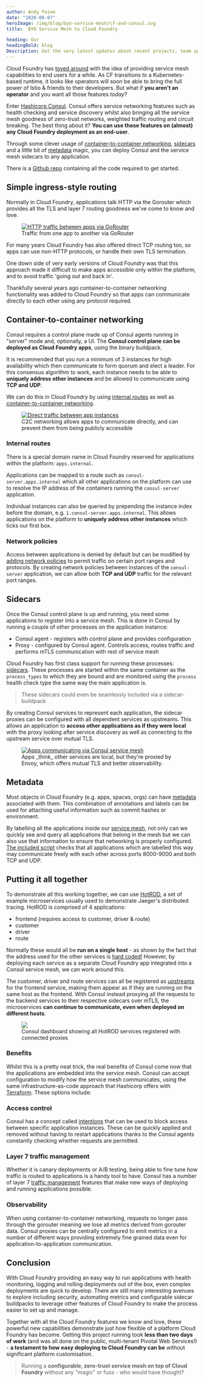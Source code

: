 ```yaml
---
author: Andy Paine
date: "2020-08-07"
heroImage: /img/blog/byo-service-mesh/cf-and-consul.svg
title:  BYO Service Mesh to Cloud Foundry

heading: Our
headingBold: blog
Description: Get the very latest updates about recent projects, team updates, thoughts and industry news from our team of EngineerBetter experts.
---
```


Cloud Foundry has [toyed around](https://docs.cloudfoundry.org/adminguide/service-mesh.html) with the idea of providing service mesh capabilities to end users for a while. As CF transitions to a Kubernetes-based runtime, it looks like operators will soon be able to bring the full power of Istio & friends to their developers. But what if **you aren't an operator** and you want all those features _today_?

Enter [Hashicorp Consul](https://www.consul.io/). Consul offers service networking features such as health checking and service discovery whilst also bringing all the service mesh goodness of zero-trust networks, weighted traffic routing and circuit breaking. The best thing about it? **You can use these features on (almost) any Cloud Foundry deployment as an end-user**.

Through some clever usage of [container-to-container networking](https://docs.cloudfoundry.org/concepts/understand-cf-networking.html), [sidecars](https://docs.cloudfoundry.org/devguide/sidecars.html) and a little bit of [metadata](https://docs.cloudfoundry.org/adminguide/metadata.html) magic, you can deploy Consul and the service mesh sidecars to any application.

<section class="boxout">
<p>There is a <a target="_blank" href="https://github.com/EngineerBetter/byo-service-mesh/tree/blog-post">Github repo</a> containing all the code required to get started.</p>
</section>

## Simple ingress-style routing
Normally in Cloud Foundry, applications talk HTTP via the Gorouter which provides all the TLS and layer 7 routing goodness we've come to know and love.

<figure>
  <a href="/img/blog/byo-service-mesh/simple.svg" target="_blank"><img src="/img/blog/byo-service-mesh/simple.svg" alt="HTTP traffic between apps via GoRouter" /></a>
  <figcaption>Traffic from one app to another via GoRouter</figcaption>
</figure>

For many years Cloud Foundry has also offered direct TCP routing too, so apps can use non-HTTP protocols, or handle their own TLS termination.

One down side of very early versions of Cloud Foundry was that this approach made it difficult to make apps accessible only within the platform, and to avoid traffic 'going out and back in'.

Thankfully several years ago container-to-container networking functionality was added to Cloud Foundry so that apps can communicate directly to each other using any protocol required.


## Container-to-container networking
Consul requires a control plane made up of Consul agents running in "server" mode and, optionally, a UI. The **Consul control plane can be deployed as Cloud Foundry apps**, using the binary buildpack.

It is recommended that you run a minimum of 3 instances for high availability which then communicate to form quorum and elect a leader. For this consensus algorithm to work, each instance needs to be able to **uniquely address other instances** and be allowed to communicate using **TCP and UDP**.

We can do this in Cloud Foundry by using [internal routes](https://docs.cloudfoundry.org/devguide/deploy-apps/routes-domains.html#internal-routes) as well as [container-to-container networking](https://docs.cloudfoundry.org/concepts/understand-cf-networking.html).

<figure>
  <a href="/img/blog/byo-service-mesh/c2c.svg" target="_blank"><img src="/img/blog/byo-service-mesh/c2c.svg" alt="Direct traffic between app instances" /></a>
  <figcaption>C2C networking allows apps to communicate directly, and can prevent them from being publicly accessible</figcaption>
</figure>

### Internal routes
There is a special domain name in Cloud Foundry reserved for applications within the platform: `apps.internal`.

Applications can be mapped to a route such as `consul-server.apps.internal` which all other applications on the platform can use to resolve the IP address of the containers running the `consul-server` application.

Individual instances can also be queried by prepending the instance index before the domain, e.g. `1.consul-server.apps.internal`. This allows applications on the platform to **uniquely address other instances** which ticks our first box.

### Network policies
Access between applications is denied by default but can be modified by [adding network policies](https://docs.cloudfoundry.org/devguide/deploy-apps/cf-networking.html#create-policies) to permit traffic on certain port ranges and protocols. By creating network policies between instances of the `consul-server` application, we can allow both **TCP and UDP** traffic for the relevant port ranges.

## Sidecars
Once the Consul control plane is up and running, you need some applications to register into a service mesh. This is done in Consul by running a couple of other processes on the application instance:

- Consul agent - registers with control plane and provides configuration
- Proxy - configured by Consul agent. Controls access, routes traffic and performs mTLS communication with rest of service mesh

Cloud Foundry has first class support for running these processes: [sidecars](https://docs.cloudfoundry.org/devguide/sidecars.html). These processes are started within the same container as the `process_types` to which they are bound and are monitored using the `process` health check type the same way the main application is.

> These sidecars could even be seamlessly included via a sidecar-buildpack

By creating Consul services to represent each application, the sidecar proxies can be configured with all dependent services as upstreams. This allows an application to **access other applications as if they were local** with the proxy looking after service discovery as well as connecting to the upstream service over mutual TLS.

<figure>
  <a href="/img/blog/byo-service-mesh/mesh.svg" target="_blank"><img src="/img/blog/byo-service-mesh/mesh.svg" alt="Apps communicating via Consul service mesh" /></a>
  <figcaption>Apps _think_ other services are local, but they're proxied by Envoy, which offers mutual TLS and better observability.</figcaption>
</figure>

## Metadata
Most objects in Cloud Foundry (e.g. apps, spaces, orgs) can have [metadata](https://docs.cloudfoundry.org/adminguide/metadata.html) associated with them. This combination of annotations and labels can be used for attaching useful information such as commit hashes or environment.

By labelling all the applications inside our [service mesh](https://github.com/EngineerBetter/byo-service-mesh/blob/blog-post/manifest.yml#L25-L27), not only can we quickly see and query all applications that belong in the mesh but we can also use that information to ensure that networking is properly configured. [The included script](https://github.com/EngineerBetter/byo-service-mesh/blob/blog-post/network-policies.rb) checks that all applications which are labelled this way may communicate freely with each other across ports 8000-9000 and both TCP and UDP.

## Putting it all together
To demonstrate all this working together, we can use [HotROD](https://github.com/jaegertracing/jaeger/tree/master/examples/hotrod), a set of example microservices usually used to demonstrate Jaeger's distributed tracing. HotROD is comprised of 4 applications:

- frontend (requires access to customer, driver & route)
- customer
- driver
- route

Normally these would all be **run on a single host** - as shown by the fact that the address used for the other services is [hard coded!](https://github.com/jaegertracing/jaeger/blob/85d01426d33c77ebb909a5a224c3bdbb89eb94e8/examples/hotrod/cmd/frontend.go#L37-L40) However, by deploying each service as a separate Cloud Foundry app integrated into a Consul service mesh, we can work around this.

The customer, driver and route services can all be registered as [upstreams](https://github.com/EngineerBetter/byo-service-mesh/blob/b400ab10e8302a4d13666598227ad94485f8eae1/consul.d/hotrod-frontend/service.json#L8-L21) for the frontend service, making them appear as if they are running on the same host as the frontend. With Consul instead proxying all the requests to the backend services to their respective sidecars over mTLS, the microservices **can continue to communicate, even when deployed on different hosts**.

<figure>
  <img src="/img/blog/consul-dashboard.png" class="fit image">
  <figcaption>Consul dashboard showing all HotROD services registered with connected proxies</figcaption>
</figure>

### Benefits

Whilst this is a pretty neat trick, the real benefits of Consul come now that the applications are embedded into the service mesh. Consul can accept configuration to modify how the service mesh communicates, using the same infrastructure-as-code approach that Hashicorp offers with [Terraform](https://www.terraform.io/). These options include:

### Access control
Consul has a concept called [intentions](https://www.consul.io/docs/connect/intentions) that can be used to block access between specific application instances. These can be quickly applied and removed without having to restart applications thanks to the Consul agents constantly checking whether requests are permitted.

### Layer 7 traffic management
Whether it is canary deployments or A/B testing, being able to fine tune how traffic is routed to applications is a handy tool to have. Consul has a number of layer 7 [traffic management](https://www.consul.io/docs/connect/l7-traffic-management) features that make new ways of deploying and running applications possible.

### Observability
When using container-to-container networking, requests no longer pass through the gorouter meaning we lose all metrics derived from gorouter data. Consul proxies can be centrally configured to emit metrics in a number of different ways providing extremely fine grained data even for application-to-application communication.

## Conclusion
With Cloud Foundry providing an easy way to run applications with health monitoring, logging and rolling deployments out of the box, even complex deployments are quick to develop. There are still many interesting avenues to explore including security, automating metrics and configurable sidecar buildpacks to leverage other features of Cloud Foundry to make the process easier to set up and manage.

Together with all the Cloud Foundry features we know and love, these powerful new capabilities demonstrate just how flexible of a platform Cloud Foundry has become. Getting this project running took **less than two days of work** (and was all done on the public, multi-tenant Pivotal Web Services!) - **a testament to how easy deploying to Cloud Foundry can be** without significant platform customisation.

> Running a **configurable, zero-trust service mesh on top of Cloud Foundry** without any "magic" or fuss - who would have thought?
